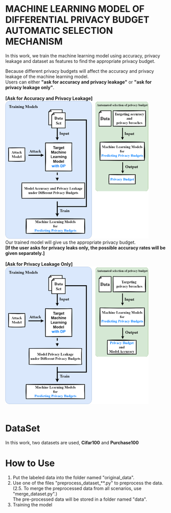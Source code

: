 # MACHINE LEARNING MODEL OF DIFFERENTIAL PRIVACY BUDGET AUTOMATIC SELECTION MECHANISM  
In this work, we train the machine learning model using accuracy, privacy leakage and dataset as features to find the appropriate privacy budget.


Because different privacy budgets will affect the accuracy and privacy leakage of the machine learning model.  
Users can either **"ask for accuracy and privacy leakage"** or **"ask for privacy leakage only"**.  
</br>
**[Ask for Accuracy and Privacy Leakage]**  
<img src="https://github.com/inin1999/autoselectdpml/blob/main/img/System_Architecture_for_Accuracy%20_and_Privacy_Requirements.png" width="450"/>
</br>
Our trained model will give us the appropriate privacy budget.  
**[If the user asks for privacy leaks only, the possible accuracy rates will be given separately.]**  
</br>
**[Ask for Privacy Leakage Only]**  
<img src="https://github.com/inin1999/autoselectdpml/blob/main/img/System_Architecture_for_Privacy_Requirements.png" width="450"/>  
</br>

# DataSet  
In this work, two datasets are used, **Cifar100** and **Purchase100**

# How to Use
1. Put the labeled data into the folder named "original_data".
2. Use one of the files "preprocess_dataset_**.py" to preprocess the data.  
(2.5. To merge the preprocessed data from all scenarios, use "merge_dataset.py".)  
The pre-processed data will be stored in a folder named "data".
3. Training the model

